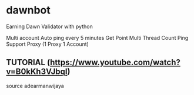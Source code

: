 # dawnbot
Earning Dawn Validator with python


Multi account
Auto ping every 5 minutes
Get Point
Multi Thread
Count Ping
Support Proxy (1 Proxy 1 Account)

## TUTORIAL (https://www.youtube.com/watch?v=B0kKh3VJbqI)



source adearmanwijaya
